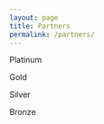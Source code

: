 ```yaml
---
layout: page
title: Partners
permalink: /partners/
---
```


Platinum <br/>

Gold <br/>

Silver <br/>

Bronze <br/>
